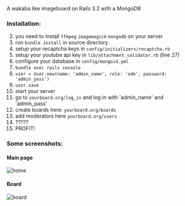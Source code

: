 A wakaba like imageboard on Rails 3.2 with a MongoDB

### Installation:
2. you need to install `ffmpeg` `imagemagick` `mongodb` on your server
2. run `bundle install` in source directory
2. setup your recaptcha keys in `config/initializers/recaptcha.rb`
2. setup your youtube api key in `lib/attachment_validator.rb` (line 27)
9000. configure your database in `config/mongoid.yml`
3. `bundle exec rails console`
4. `user = User.new(name: 'admin_name', role: 'adm', password: 'admin_pass')`
5. `user.save`
0. start your server
6. go to `yourboard.org/log_in` and log in with 'admin_name' and 'admin_pass'
7. create boards here: `yourboard.org/boards`
9000. add moderators here `yourboard.org/users`
8. ?????
9. PROFIT!

### Some screenshots:

#### Main page

![home](http://i.imgur.com/GpHaubg.png)

#### Board

![board](http://i.imgur.com/219YrJt.png)